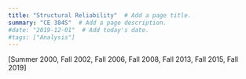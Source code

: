 ```yaml
---
title: "Structural Reliability"  # Add a page title.
summary: "CE 384S"  # Add a page description.
#date: "2019-12-01"  # Add today's date.
#tags: ["Analysis"]
---
```

[Summer 2000, Fall 2002, Fall 2006, Fall 2008, Fall 2013, Fall 2015, Fall 2019]